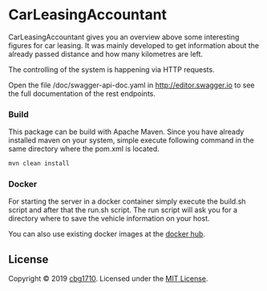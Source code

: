 # CarLeasingAccountant
CarLeasingAccountant gives you an overview above some interesting figures for car leasing.
It was mainly developed to get information about the already passed distance and how many kilometres are left.

The controlling of the system is happening via HTTP requests.

Open the file /doc/swagger-api-doc.yaml in http://editor.swagger.io to see the full documentation of the rest
endpoints.

### Build

This package can be build with Apache Maven. Since you have already installed maven on your system, 
simple execute following command in the same directory where the pom.xml is located. 

```bash
mvn clean install
```

### Docker

For starting the server in a docker container simply execute the build.sh 
script and after that the run.sh script. The run script will ask you for a directory where 
to save the vehicle information on your host.

You can also use existing docker images at the [docker hub](https://cloud.docker.com/repository/docker/glaesec/leasing-accountant/general). 


## License

Copyright &copy; 2019 [cbg1710](https://github.com/cbg1710).
Licensed under the [MIT License](LICENSE).

